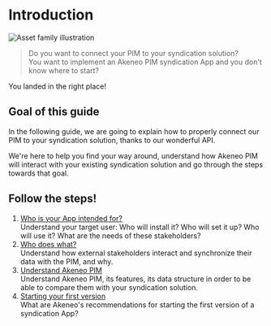 # Introduction
![Asset family illustration](../../img/illustrations/illus--Assetfamily.svg)

> Do you want to connect your PIM to your syndication solution?  
> You want to implement an Akeneo PIM syndication App and you don't know where to start?  

You landed in the right place!

## Goal of this guide

In the following guide, we are going to explain how to properly connect our PIM to your syndication solution, thanks to our wonderful API.

We're here to help you find your way around, understand how Akeneo PIM will interact with your existing syndication solution and go through the steps towards that goal.

## Follow the steps!

1. [Who is your App intended for?](step0-who-is-your-app-intended-for.html)  
Understand your target user: Who will install it? Who will set it up? Who will use it? What are the needs of these stakeholders?
2. [Who does what?](step1-who-does-what.html)  
Understand how external stakeholders interact and synchronize their data with the PIM, and why.
3. [Understand Akeneo PIM](step2-understand-akeneo-pim.html)  
Understand Akeneo PIM, its features, its data structure in order to be able to compare them with your syndication solution.
4. [Starting your first version](step3-define-your-first-scope.html)  
What are Akeneo's recommendations for starting the first version of a syndication App?

